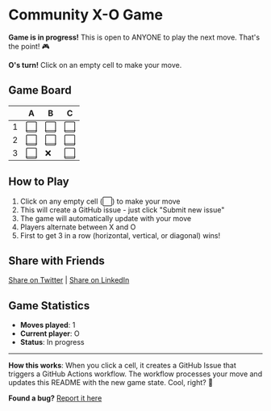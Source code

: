 # Community X-O Game

**Game is in progress!** This is open to ANYONE to play the next move. That's the point! 🎮

**O's turn!** Click on an empty cell to make your move.

## Game Board

|   | A | B | C |
|---|---|---|---|
| 1 | [⬜](https://github.com/mohamednaji7/Community-X-O-Game/issues/new?title=xo%7Cmove%7C0%7C0%7CO&body=Just%20push%20'Submit%20new%20issue'.%20You%20don't%20need%20to%20do%20anything%20else.) | [⬜](https://github.com/mohamednaji7/Community-X-O-Game/issues/new?title=xo%7Cmove%7C0%7C1%7CO&body=Just%20push%20'Submit%20new%20issue'.%20You%20don't%20need%20to%20do%20anything%20else.) | [⬜](https://github.com/mohamednaji7/Community-X-O-Game/issues/new?title=xo%7Cmove%7C0%7C2%7CO&body=Just%20push%20'Submit%20new%20issue'.%20You%20don't%20need%20to%20do%20anything%20else.) |
| 2 | [⬜](https://github.com/mohamednaji7/Community-X-O-Game/issues/new?title=xo%7Cmove%7C1%7C0%7CO&body=Just%20push%20'Submit%20new%20issue'.%20You%20don't%20need%20to%20do%20anything%20else.) | [⬜](https://github.com/mohamednaji7/Community-X-O-Game/issues/new?title=xo%7Cmove%7C1%7C1%7CO&body=Just%20push%20'Submit%20new%20issue'.%20You%20don't%20need%20to%20do%20anything%20else.) | [⬜](https://github.com/mohamednaji7/Community-X-O-Game/issues/new?title=xo%7Cmove%7C1%7C2%7CO&body=Just%20push%20'Submit%20new%20issue'.%20You%20don't%20need%20to%20do%20anything%20else.) |
| 3 | [⬜](https://github.com/mohamednaji7/Community-X-O-Game/issues/new?title=xo%7Cmove%7C2%7C0%7CO&body=Just%20push%20'Submit%20new%20issue'.%20You%20don't%20need%20to%20do%20anything%20else.) | ❌ | [⬜](https://github.com/mohamednaji7/Community-X-O-Game/issues/new?title=xo%7Cmove%7C2%7C2%7CO&body=Just%20push%20'Submit%20new%20issue'.%20You%20don't%20need%20to%20do%20anything%20else.) |

## How to Play

1. Click on any empty cell (⬜) to make your move
2. This will create a GitHub issue - just click "Submit new issue"
3. The game will automatically update with your move
4. Players alternate between X and O
5. First to get 3 in a row (horizontal, vertical, or diagonal) wins!

## Share with Friends

[Share on Twitter](https://twitter.com/share?text=I'm+playing+X-O+on+a+GitHub+repository!+Can+you+take+the+next+move+at+https://github.com/mohamednaji7/Community-X-O-Game) | [Share on LinkedIn](https://www.linkedin.com/sharing/share-offsite/?url=https://github.com/mohamednaji7/Community-X-O-Game)

## Game Statistics

- **Moves played**: 1
- **Current player**: O
- **Status**: In progress

---

**How this works**: When you click a cell, it creates a GitHub Issue that triggers a GitHub Actions workflow. The workflow processes your move and updates this README with the new game state. Cool, right? 🤖

**Found a bug?** [Report it here](https://github.com/mohamednaji7/Community-X-O-Game/issues/new?title=Bug+Report&body=Describe+the+issue+here...)
